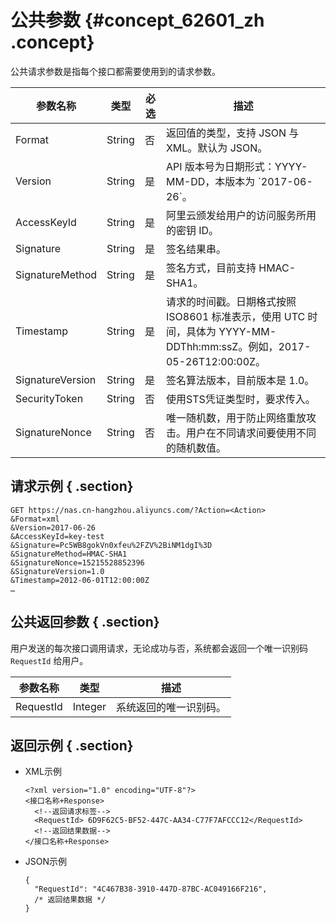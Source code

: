 # 公共参数 {#concept_62601_zh .concept}

公共请求参数是指每个接口都需要使用到的请求参数。

|参数名称|类型|必选|描述|
|----|--|--|--|
|Format|String|否|返回值的类型，支持 JSON 与 XML。默认为 JSON。|
|Version|String|是|API 版本号为日期形式：YYYY-MM-DD，本版本为 \`2017-06-26\`。|
|AccessKeyId|String|是|阿里云颁发给用户的访问服务所用的密钥 ID。|
|Signature|String|是|签名结果串。|
|SignatureMethod|String|是|签名方式，目前支持 HMAC-SHA1。|
|Timestamp|String|是|请求的时间戳。日期格式按照 ISO8601 标准表示，使用 UTC 时间，具体为 YYYY-MM-DDThh:mm:ssZ。例如，2017-05-26T12:00:00Z。|
|SignatureVersion|String|是|签名算法版本，目前版本是 1.0。|
|SecurityToken|String|否|使用STS凭证类型时，要求传入。|
|SignatureNonce|String|否|唯一随机数，用于防止网络重放攻击。用户在不同请求间要使用不同的随机数值。|

## 请求示例 { .section}

```language-shell
GET https://nas.cn-hangzhou.aliyuncs.com/?Action=<Action>
&Format=xml
&Version=2017-06-26
&AccessKeyId=key-test
&Signature=Pc5WB8gokVn0xfeu%2FZV%2BiNM1dgI%3D
&SignatureMethod=HMAC-SHA1
&SignatureNonce=15215528852396
&SignatureVersion=1.0
&Timestamp=2012-06-01T12:00:00Z
…

```

## 公共返回参数 { .section}

用户发送的每次接口调用请求，无论成功与否，系统都会返回一个唯一识别码 `RequestId` 给用户。

|参数名称|类型|描述|
|----|--|--|
|RequestId|Integer|系统返回的唯一识别码。|

## 返回示例 { .section}

-   XML示例

    ```language-xml
    <?xml version="1.0" encoding="UTF-8"?>
    <接口名称+Response>
      <!--返回请求标签-->
      <RequestId> 6D9F62C5-BF52-447C-AA34-C77F7AFCCC12</RequestId>
      <!--返回结果数据-->
    </接口名称+Response>
    
    ```

-   JSON示例

    ```language-json
    {
      "RequestId": "4C467B38-3910-447D-87BC-AC049166F216",
      /* 返回结果数据 */
    }
    
    ```


